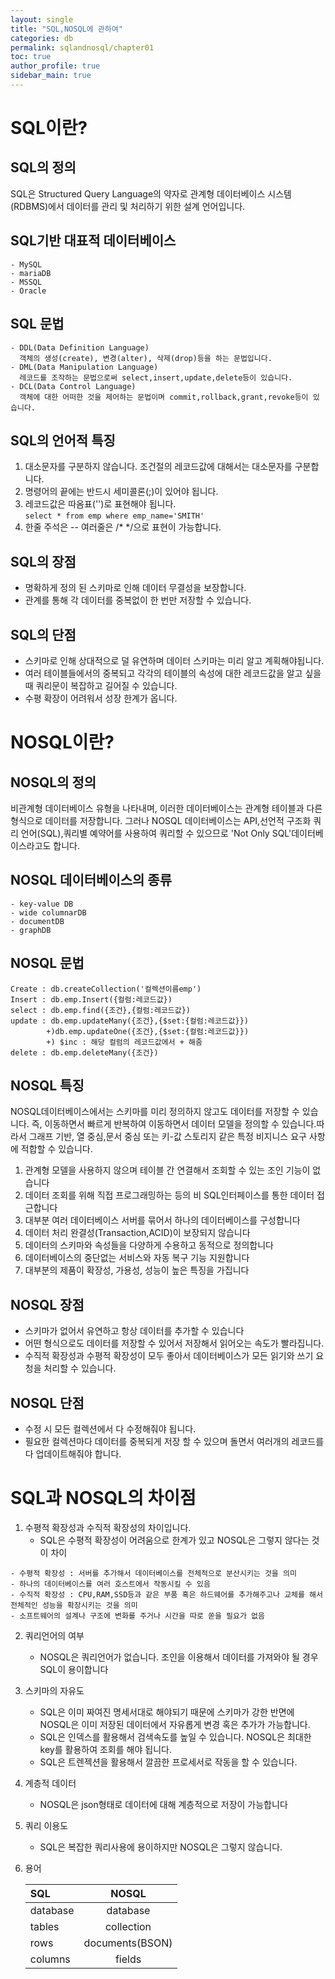 ```yaml
---
layout: single
title: "SQL,NOSQL에 관하여"
categories: db
permalink: sqlandnosql/chapter01
toc: true
author_profile: true
sidebar_main: true
---
```


# SQL이란?

## SQL의 정의

SQL은 Structured Query Language의 약자로 관계형 데이터베이스 시스템(RDBMS)에서
데이터를 관리 및 처리하기 위한 설계 언어입니다.

## SQL기반 대표적 데이터베이스

    - MySQL
    - mariaDB
    - MSSQL
    - Oracle

## SQL 문법

    - DDL(Data Definition Language)
      객체의 생성(create), 변경(alter), 삭제(drop)등을 하는 문법입니다.
    - DML(Data Manipulation Language)
      레코드를 조작하는 문법으로써 select,insert,update,delete등이 있습니다.
    - DCL(Data Control Language)
      객체에 대한 어떠한 것을 제어하는 문법이며 commit,rollback,grant,revoke등이 있습니다.

## SQL의 언어적 특징

1. 대소문자를 구분하지 않습니다. 조건절의 레코드값에 대해서는 대소문자를 구분합니다.
2. 명령어의 끝에는 반드시 세미콜론(;)이 있어야 됩니다.
3. 레코드값은 따옴표('')로 표현해야 됩니다.<br>
   `select * from emp where emp_name='SMITH'`
4. 한줄 주석은 -- 여러줄은 /\* \*/으로 표현이 가능합니다.

## SQL의 장점

- 명확하게 정의 된 스키마로 인해 데이터 무결성을 보장합니다.
- 관계를 통해 각 데이터를 중복없이 한 번만 저장할 수 있습니다.

## SQL의 단점

- 스키마로 인해 상대적으로 덜 유연하며 데이터 스키마는 미리 알고 계획해야됩니다.
- 여러 테이블들에서의 중복되고 각각의 테이블의 속성에 대한 레코드값을 알고 싶을 때 쿼리문이 복잡하고 길어질 수 있습니다.
- 수평 확장이 어려워서 성장 한계가 옵니다.

# NOSQL이란?

## NOSQL의 정의

비관계형 데이터베이스 유형을 나타내며, 이러한 데이터베이스는 관계형 테이블과 다른 형식으로 데이터를 저장합니다. 그러나 NOSQL 데이터베이스는 API,선언적 구조화 쿼리 언어(SQL),쿼리별 예약어를 사용하여 쿼리할 수 있으므로 'Not Only SQL'데이터베이스라고도 합니다.

## NOSQL 데이터베이스의 종류

    - key-value DB
    - wide columnarDB
    - documentDB
    - graphDB

## NOSQL 문법

```
Create : db.createCollection('컬렉션이름emp')
Insert : db.emp.Insert({컬럼:레코드값})
select : db.emp.find({조건},{컬럼:레코드값})
update : db.emp.updateMany({조건},{$set:{컬럼:레코드값}})
        +)db.emp.updateOne({조건},{$set:{컬럼:레코드값}})
        +) $inc : 해당 컬럼의 레코드값에서 + 해줌
delete : db.emp.deleteMany({조건})
```

## NOSQL 특징

NOSQL데이터베이스에서는 스키마를 미리 정의하지 않고도 데이터를 저장할 수 있습니다. 즉, 이동하면서 빠르게 반복하여 이동하면서 데이터 모델을 정의할 수 있습니다.따라서 그래프 기반, 열 중심,문서 중심 또는 키-값 스토리지 같은 특정 비지니스 요구 사항에 적합할 수 있습니다.

1. 관계형 모델을 사용하지 않으며 테이블 간 연결해서 조회할 수 있는 조인 기능이 없습니다
2. 데이터 조회를 위해 직접 프로그래밍하는 등의 비 SQL인터페이스를 통한 데이터 접근합니다
3. 대부분 여러 데이터베이스 서버를 묶어서 하나의 데이터베이스를 구성합니다
4. 데이터 처리 완결성(Transaction,ACID)이 보장되지 않습니다
5. 데이터의 스키마와 속성들을 다양하게 수용하고 동적으로 정의합니다
6. 데이터베이스의 중단없는 서비스와 자동 복구 기능 지원합니다
7. 대부분의 제품이 확장성, 가용성, 성능이 높은 특징을 가집니다

## NOSQL 장점

- 스키마가 없어서 유연하고 항상 데이터를 추가할 수 있습니다
- 어떤 형식으로도 데이터를 저장할 수 있어서 저장해서 읽어오는 속도가 빨라집니다.
- 수직적 확장성과 수평적 확장성이 모두 좋아서 데이터베이스가 모든 읽기와 쓰기 요청을 처리할 수 있습니다.

## NOSQL 단점

- 수정 시 모든 컬렉션에서 다 수정해줘야 됩니다.
- 필요한 컬렉션마다 데이터를 중복되게 저장 할 수 있으며 돌면서 여러개의 레코드를 다 업데이트해줘야 합니다.

# SQL과 NOSQL의 차이점

1. 수평적 확장성과 수직적 확장성의 차이입니다.
   - SQL은 수평적 확장성이 어려움으로 한계가 있고 NOSQL은 그렇지 않다는 것이 차이

```
- 수평적 확장성 : 서버를 추가해서 데이터베이스를 전체적으로 분산시키는 것을 의미
- 하나의 데이터베이스를 여러 호스트에서 작동시킬 수 있음
- 수직적 확장성 : CPU,RAM,SSD등과 같은 부품 혹은 하드웨어를 추가해주고나 교체를 해서 전체적인 성능을 확장시키는 것을 의미
- 소프트웨어의 설계나 구조에 변화를 주거나 시간을 따로 쏟을 필요가 없음
```

2. 쿼리언어의 여부
   - NOSQL은 쿼리언어가 없습니다. 조인을 이용해서 데이터를 가져와야 될 경우 SQL이 용이합니다
3. 스키마의 자유도
   - SQL은 이미 짜여진 명세서대로 해야되기 때문에 스키마가 강한 반면에 NOSQL은 이미 저장된 데이터에서 자유롭게 변경 혹은 추가가 가능합니다.
   - SQL은 인덱스를 활용해서 검색속도를 높일 수 있습니다. NOSQL은 최대한 key를 활용하여 조회를 해야 됩니다.
   - SQL은 트렌젝션을 활용해서 깔끔한 프로세서로 작동을 할 수 있습니다.
4. 계층적 데이터
   - NOSQL은 json형태로 데이터에 대해 계층적으로 저장이 가능합니다
5. 쿼리 이용도
   - SQL은 복잡한 쿼리사용에 용이하지만 NOSQL은 그렇지 않습니다.
6. 용어

   | SQL      |      NOSQL      |
   | :------- | :-------------: |
   | database |    database     |
   | tables   |   collection    |
   | rows     | documents(BSON) |
   | columns  |     fields      |
